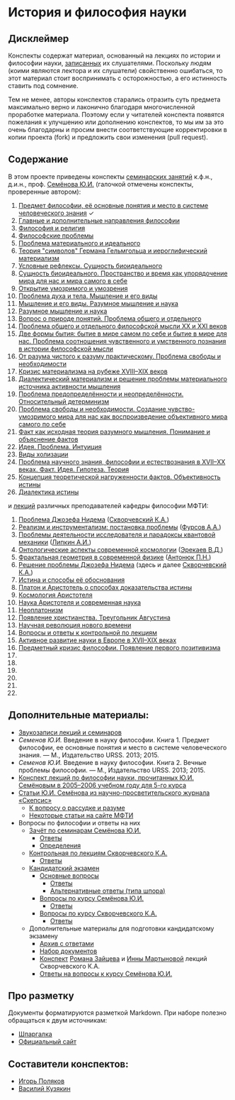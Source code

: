 # История и философия науки


## Дисклеймер
Конспекты содержат материал, основанный на лекциях по истории и философии науки, [записанных](https://drive.google.com/open?id=0By-rYPzw7raEampzQ291cWwwcFE) их слушателями.
Поскольку людям (коими являются лектора и их слушатели) свойственно ошибаться, то этот материал стоит воспринимать с осторожностью, а его истинность ставить под сомнение.

Тем не менее, авторы конспектов старались отразить суть предмета максимально верно и лаконично благодаря многочисленной проработке материала.
Поэтому если у читателей конспекта появятся пожелания к улучшению или дополнению конспектов, то мы им за это очень благодарны и просим внести соответствующие корректировки в копии проекта (fork) и предложить свои изменения (pull request).


## Содержание
В этом проекте приведены конспекты [семинарских занятий](https://github.com/noggatur/philosophy/blob/master/Seminars/) к.ф.н., д.и.н., проф. [Семёнова Ю.И.](https://ru.wikipedia.org/wiki/Семёнов,_Юрий_Иванович) (галочкой отмечены конспекты, проверенные автором):

1. [Предмет философии, её основные понятия и место в системе человеческого знания](https://github.com/noggatur/philosophy/blob/master/Seminars/Seminar_01.md) &#10003;
2. [Главные и дополнительные направления философии](https://github.com/noggatur/philosophy/blob/master/Seminars/Seminar_02.md)
3. [Философия и религия](https://github.com/noggatur/philosophy/blob/master/Seminars/Seminar_03.md)
4. [Философские проблемы](https://github.com/noggatur/philosophy/blob/master/Seminars/Seminar_04.md)
5. [Проблема материального и идеального](https://github.com/noggatur/philosophy/blob/master/Seminars/Seminar_05.md)
6. [Теория "символов" Германа Гельмгольца и иероглифический материализм](https://github.com/noggatur/philosophy/blob/master/Seminars/Seminar_06.md)
7. [Условные рефлексы. Сущность биоидеального](https://github.com/noggatur/philosophy/blob/master/Seminars/Seminar_07.md)
8. [Сущность биоидеального. Пространство и время как упорядочение мира для нас и мира самого в себе](https://github.com/noggatur/philosophy/blob/master/Seminars/Seminar_08.md)
9. [Открытие умозримого и умозрения](https://github.com/noggatur/philosophy/blob/master/Seminars/Seminar_09.md)
10. [Проблема духа и тела. Мышление и его виды](https://github.com/noggatur/philosophy/blob/master/Seminars/Seminar_10.md)
11. [Мышление и его виды. Разумное мышление и наука](https://github.com/noggatur/philosophy/blob/master/Seminars/Seminar_11.md)
12. [Разумное мышление и наука](https://github.com/noggatur/philosophy/blob/master/Seminars/Seminar_12.md)
13. [Вопрос о природе понятий. Проблема общего и отдельного](https://github.com/noggatur/philosophy/blob/master/Seminars/Seminar_13.md)
14. [Проблема общего и отдельного философской мысли XX и XXI веков](https://github.com/noggatur/philosophy/blob/master/Seminars/Seminar_14.md)
15. [Две формы бытия: бытие в мире самом по себе и бытие в мире для нас. Проблема соотношения чувственного и умственного познания в истории философской мысли](https://github.com/noggatur/philosophy/blob/master/Seminars/Seminar_15.md)
16. [От разума чистого к разуму практическому. Проблема свободы и необходимости](https://github.com/noggatur/philosophy/blob/master/Seminars/Seminar_16.md)
17. [Кризис материализма на рубеже XVIII–XIX веков](https://github.com/noggatur/philosophy/blob/master/Seminars/Seminar_17.md)
18. [Диалектический материализм и решение проблемы материального источника активности мышления](https://github.com/noggatur/philosophy/blob/master/Seminars/Seminar_18.md)
19. [Проблема предопределённости и неопределённости. Относительный детерминизм](https://github.com/noggatur/philosophy/blob/master/Seminars/Seminar_19.md)
20. [Проблема свободы и необходимости. Создание чувство-умозримого мира для нас как воспроизведение объективного мира самого по себе](https://github.com/noggatur/philosophy/blob/master/Seminars/Seminar_20.md)
21. [Факт как исходная теория разумного мышления. Понимание и объяснение фактов](https://github.com/noggatur/philosophy/blob/master/Seminars/Seminar_21.md)
22. [Идея. Проблема. Интуиция](https://github.com/noggatur/philosophy/blob/master/Seminars/Seminar_22.md)
23. [Виды холизации](https://github.com/noggatur/philosophy/blob/master/Seminars/Seminar_23.md)
24. [Проблема научного знания, философии и естествознания в XVII–XX веках. Факт. Идея. Гипотеза. Теория](https://github.com/noggatur/philosophy/blob/master/Seminars/Seminar_24.md)
25. [Концепция теоретической нагруженности фактов. Объективность истины](https://github.com/noggatur/philosophy/blob/master/Seminars/Seminar_25.md)
26. [Диалектика истины](https://github.com/noggatur/philosophy/blob/master/Seminars/Seminar_26.md)

и [лекций](https://github.com/noggatur/philosophy/blob/master/Lectures/) различных преподавателей кафедры философии МФТИ:

1. [Проблема Джозефа Нидема](https://github.com/noggatur/philosophy/blob/master/Lectures/Lecture_01.md) ([Скворчевский К.А.](http://wikimipt.org/wiki/Скворчевский_Константин_Анатольевич))
2. [Реализм и инструментализм: постановка проблемы](https://github.com/noggatur/philosophy/blob/master/Lectures/Lecture_02.md) ([Фурсов А.А.](http://istina.msu.ru/profile/a-lexx/))
3. [Проблемы деятельности исследователя и парадоксы квантовой механики](https://github.com/noggatur/philosophy/blob/master/Lectures/Lecture_03.md) ([Липкин А.И.](http://www2.rsuh.ru/article.html?id=940520))
4. [Онтологические аспекты современной космологии](https://github.com/noggatur/philosophy/blob/master/Lectures/Lecture_04.md) ([Эрекаев В.Д.](http://www.dubinushka.ru/pmes.php?id=423))
5. [Фрактальная геометрия в современной физике](https://github.com/noggatur/philosophy/blob/master/Lectures/Lecture_05.md) ([Антонюк П.Н.](http://fn.bmstu.ru/tm-fs-11/79-fn-dep/vych-mat-mat-phys/general/prepods/465-fn11-antonyuk))
6. [Решение проблемы Джозефа Нидема](https://github.com/noggatur/philosophy/blob/master/Lectures/Lecture_06.md) (здесь и далее [Скворчевский К.А.](http://wikimipt.org/wiki/Скворчевский_Константин_Анатольевич))
7. [Истина и способы её обоснования](https://github.com/noggatur/philosophy/blob/master/Lectures/Lecture_07.md)
8. [Платон и Аристотель о способах доказательства истины](https://github.com/noggatur/philosophy/blob/master/Lectures/Lecture_08.md)
9. [Космология Аристотеля](https://github.com/noggatur/philosophy/blob/master/Lectures/Lecture_09.md)
10. [Наука Аристотеля и современная наука](https://github.com/noggatur/philosophy/blob/master/Lectures/Lecture_10.md)
11. [Неоплатонизм](https://github.com/noggatur/philosophy/blob/master/Lectures/Lecture_11.md)
12. [Появление христианства. Треугольник Августина](https://github.com/noggatur/philosophy/blob/master/Lectures/Lecture_12.md)
13. [Научная революция нового времени](https://github.com/noggatur/philosophy/blob/master/Lectures/Lecture_13.md)
14. [Вопросы и ответы к контрольной по лекциям](https://github.com/noggatur/philosophy/blob/master/Lectures/Lecture_14_Questions.md)
15. [Активное развитие науки в Европе в XVII–XIX веках](https://github.com/noggatur/philosophy/blob/master/Lectures/Lecture_15.md)
16. [Предметный кризис философии. Появление первого позитивизма](https://github.com/noggatur/philosophy/blob/master/Lectures/Lecture_16.md)
17. [](https://github.com/noggatur/philosophy/blob/master/Lectures/Lecture_17.md)
18. [](https://github.com/noggatur/philosophy/blob/master/Lectures/Lecture_18.md)
19. [](https://github.com/noggatur/philosophy/blob/master/Lectures/Lecture_19.md)
20. [](https://github.com/noggatur/philosophy/blob/master/Lectures/Lecture_20.md)
21. [](https://github.com/noggatur/philosophy/blob/master/Lectures/Lecture_21.md)
22. [](https://github.com/noggatur/philosophy/blob/master/Lectures/Lecture_22.md)


## Дополнительные материалы:
- [Звукозаписи лекций и семинаров](https://drive.google.com/open?id=0By-rYPzw7raEampzQ291cWwwcFE)
- _Семенов Ю.И._ Введение в науку философии. Книга 1. Предмет философии, ее основные понятия и место в системе  человеческого знания. — М., Издательство URSS. 2013; 2015.
- _Семенов Ю.И._ Введение в науку философии. Книга 2. Вечные проблемы философии. — М., Издательство URSS. 2013; 2015.
- [Конспект лекций по философии науки, прочитанных Ю.И. Семёновым в 2005–2006 учебном году для 5-го курса](https://philosophy.ivlis.com/)
- [Статьи Ю.И. Семёнова из научно-просветительского журнала «Скепсис»](http://scepsis.net/authors/id_8.html)
  + [К вопросу о рассудке и разуме](http://scepsis.net/library/id_426.html)
  + [Некоторые статьи на сайте МФТИ](https://mipt.ru/education/chair/philosophy/publications/works/semenov/)
- Вопросы по философии и ответы на них
  + [Зачёт по семинарам Семёнова Ю.И.](https://mipt.ru/education/chair/philosophy/exams/asp_fachet/zach_semenov.php)
    * [Ответы](https://github.com/noggatur/philosophy/blob/master/Seminars/Q&A_0.md)
    * [Определения](https://github.com/noggatur/philosophy/blob/master/Definitions.md)
  + [Контрольная по лекциям Скворчевского К.А.](https://github.com/noggatur/philosophy/blob/master/Lectures/Lecture_14_Questions.md)
    * [Ответы](https://github.com/noggatur/philosophy/blob/master/Lectures/Q&A_0_Short.md)
  + [Кандидатский экзамен](https://github.com/noggatur/philosophy/blob/master/Questions.md)
    * [Основные вопросы](https://mipt.ru/education/chair/philosophy/exams/voprosy1.php)
      - [Ответы](https://github.com/noggatur/philosophy/blob/master/Seminars/Q&A_1.md)
      - [Альтернативные ответы (типа шпора)](https://vk.com/doc125936391_446063547?hash=336153063c047d1989&dl=12dc55de2551a54c4c)
    * [Вопросы по курсу Семёнова Ю.И.](https://pp.userapi.com/c639917/v639917643/3f02c/G8AOFaOiBmA.jpg)
      - [Ответы](https://github.com/noggatur/philosophy/blob/master/Seminars/Q&A_2.md)
    * [Вопросы по курсу Скворчевского К.А.](https://mipt.ru/education/chair/philosophy/exams/q2_skvor4evsky.php)
      - [Ответы](https://github.com/noggatur/philosophy/blob/master/Lectures/Q&A_1.md)
  + Дополнительные материалы для подготовки кандидатскому экзамену
    * [Архив с ответами](https://vk.com/doc62339817_444936832?hash=d78354c879e48545e3&dl=5a9034f70ef92c16a3)
    * [Набор документов](https://vk.com/docs?oid=-35423597)
    * [Конспект](https://vk.com/doc24929554_437528491?hash=37406195fa7d87f0b3&dl=3ae3bac23b9e1a7bbf) [Романа Зайцева](https://vk.com/z_rommel) и [Инны Мартыновой](https://vk.com/id226349649) лекций Скворчевского К.А.
    * [Ответы на вопросы к курсу Семёнова Ю.И.](https://vk.com/doc179629971_445889640?hash=4081890d12aac4ab93&dl=00e17d832af871b84a)


## Про разметку
Документы форматируются разметкой Markdown.
При наборе полезно обращаться к двум источникам:
- [Шпаргалка](https://github.com/adam-p/markdown-here/wiki/markdown-cheatsheet)
- [Официальный сайт](http://daringfireball.net/projects/markdown/)


## Составители конспектов:
- [Игорь Поляков](https://vk.com/igor.polyakov)
- [Василий Кузякин](https://vk.com/id179629971)